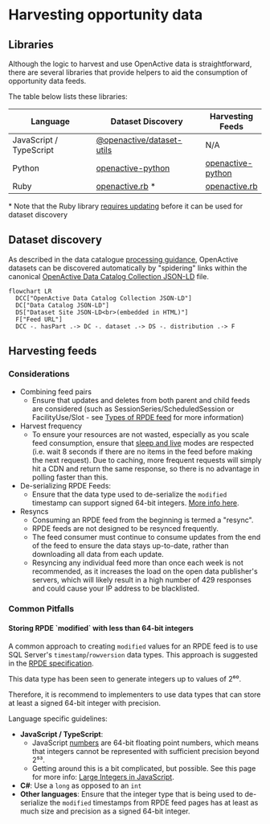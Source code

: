 # Harvesting opportunity data

## Libraries

Although the logic to harvest and use OpenActive data is straightforward, there are several libraries that provide helpers to aid the consumption of opportunity data feeds.

The table below lists these libraries:

<table><thead><tr><th width="248">Language</th><th width="244.33333333333331">Dataset Discovery</th><th>Harvesting Feeds</th></tr></thead><tbody><tr><td>JavaScript / TypeScript</td><td><a href="https://github.com/openactive/dataset-utils">@openactive/dataset-utils</a></td><td>N/A</td></tr><tr><td>Python</td><td><a href="https://github.com/openactive/openactive-python">openactive-python</a></td><td><a href="https://github.com/openactive/openactive-python">openactive-python</a></td></tr><tr><td>Ruby</td><td><a href="https://github.com/openactive/openactive.rb">openactive.rb</a> *</td><td><a href="https://github.com/openactive/openactive.rb">openactive.rb</a></td></tr></tbody></table>

&#x20;\* Note that the Ruby library [requires updating](https://github.com/openactive/openactive.rb/issues/13) before it can be used for dataset discovery

## Dataset discovery

As described in the data catalogue [processing guidance](https://github.com/openactive/data-catalogs#processing-guidance), OpenActive datasets can be discovered automatically by "spidering" links within the canonical [OpenActive Data Catalog Collection JSON-LD](https://openactive.io/data-catalogs/data-catalog-collection.jsonld) file.

```mermaid
flowchart LR
  DCC["OpenActive Data Catalog Collection JSON-LD"]
  DC["Data Catalog JSON-LD"]
  DS["Dataset Site JSON-LD<br>(embedded in HTML)"]
  F["Feed URL"]
  DCC -. hasPart .-> DC -. dataset .-> DS -. distribution .-> F
```

## Harvesting feeds

### Considerations

* Combining feed pairs
  * Ensure that updates and deletes from both parent and child feeds are considered (such as SessionSeries/ScheduledSession or FacilityUse/Slot - see [Types of RPDE feed](../../publishing-data/data-feeds/types-of-feed.md) for more information)
* Harvest frequency
  * To ensure your resources are not wasted, especially as you scale feed consumption, ensure that [sleep and live](../../publishing-data/data-feeds/scaling-feeds.md#sleep-mode) modes are respected (i.e. wait 8 seconds if there are no items in the feed before making the next request). Due to caching, more frequent requests will simply hit a CDN and return the same response, so there is no advantage in polling faster than this.
* De-serializing RPDE Feeds:
  * Ensure that the data type used to de-serialize the `modified` timestamp can support signed 64-bit integers. [More info here](./#storing-rpde-modified-with-less-than-64-bit-integers).
* Resyncs
  * Consuming an RPDE feed from the beginning is termed a "resync".
  * RPDE feeds are not designed to be resynced frequently.
  * The feed consumer must continue to consume updates from the end of the feed to ensure the data stays up-to-date, rather than downloading all data from each update.
  * Resyncing any individual feed more than once each week is not recommended, as it increases the load on the open data publisher's servers, which will likely result in a high number of 429 responses and could cause your IP address to be blacklisted.

### Common Pitfalls

#### Storing RPDE \`modified\` with less than 64-bit integers

A common approach to creating `modified` values for an RPDE feed is to use SQL Server's `timestamp`/`rowversion` data types. This approach is suggested in the [RPDE specification](https://openactive.io/realtime-paged-data-exchange/#incrementing-unique-change-number).

This data type has been seen to generate integers up to values of 2⁶⁰.

Therefore, it is recommend to implementers to use data types that can store at least a signed 64-bit integer with precision.

Language specific guidelines:

* **JavaScript / TypeScript**:
  * JavaScript [numbers](https://developer.mozilla.org/en-US/docs/Web/JavaScript/Reference/Global\_Objects/Number) are 64-bit floating point numbers, which means that integers cannot be represented with sufficient precision beyond 2⁵³.
  * Getting around this is a bit complicated, but possible. See this page for more info: [Large Integers in JavaScript](large-integers-in-javascript.md).
* **C#**: Use a `long` as opposed to an `int`
* **Other languages**: Ensure that the integer type that is being used to de-serialize the `modified` timestamps from RPDE feed pages has at least as much size and precision as a signed 64-bit integer.
